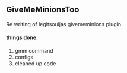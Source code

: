 ## GiveMeMinionsToo
Re writing of legitsouljas givememinions plugin

#### things done.
1. gmm command
2. configs
3. cleaned up code
